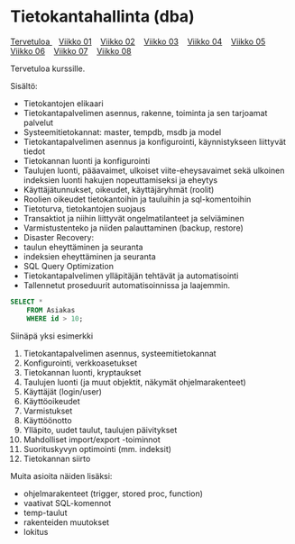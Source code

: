 # Tietokantahallinta (dba)

[ Tervetuloa ](./index.md) &nbsp;&nbsp; [Viikko 01](./luennot/viikko01/index.md) &nbsp;&nbsp; [Viikko 02](./luennot/viikko02/index.md) &nbsp;&nbsp; [Viikko 03](./luennot/viikko03/index.md) &nbsp;&nbsp; [Viikko 04](./luennot/viikko04/index.md) &nbsp;&nbsp; [Viikko 05](./luennot/viikko05/index.md) &nbsp;&nbsp; [Viikko 06](./luennot/viikko06/index.md) &nbsp;&nbsp; [Viikko 07](./luennot/viikko07/index.md) &nbsp;&nbsp; [Viikko 08](./luennot/viikko08/index.md) 

Tervetuloa kurssille.

Sisältö:  

- Tietokantojen elikaari
- Tietokantapalvelimen asennus, rakenne, toiminta ja sen tarjoamat palvelut
- Systeemitietokannat: master, tempdb, msdb ja model
- Tietokantapalvelimen asennus ja konfigurointi, käynnistykseen liittyvät tiedot
- Tietokannan luonti ja konfigurointi
- Taulujen luonti, pääavaimet, ulkoiset viite-eheysavaimet sekä ulkoinen indeksien luonti hakujen nopeuttamiseksi ja eheytys
- Käyttäjätunnukset, oikeudet, käyttäjäryhmät (roolit)
- Roolien oikeudet tietokantoihin ja tauluihin ja sql-komentoihin
- Tietoturva, tietokantojen suojaus
- Transaktiot ja niihin liittyvät ongelmatilanteet ja selviäminen
- Varmistustenteko ja niiden palauttaminen (backup, restore)
- Disaster Recovery: 
- taulun eheyttäminen ja seuranta 
- indeksien eheyttäminen ja seuranta
- SQL Query Optimization
- Tietokantapalvelimen ylläpitäjän tehtävät ja automatisointi
- Tallennetut proseduurit automatisoinnissa ja laajemmin.

``` sql
SELECT * 
    FROM Asiakas
    WHERE id > 10;
```
Siinäpä yksi esimerkki

1. Tietokantapalvelimen asennus, systeemitietokannat
2. Konfigurointi, verkkoasetukset
3. Tietokannan luonti, kryptaukset
4. Taulujen luonti (ja muut objektit, näkymät ohjelmarakenteet)
5. Käyttäjät (login/user)
6. Käyttöoikeudet
7. Varmistukset
8. Käyttöönotto
9. Ylläpito, uudet taulut, taulujen päivitykset
10. Mahdolliset import/export -toiminnot
11. Suorituskyvyn optimointi (mm. indeksit)
12. Tietokannan siirto

Muita asioita näiden lisäksi:
- ohjelmarakenteet (trigger, stored proc, function)
- vaativat SQL-komennot
- temp-taulut
- rakenteiden muutokset
- lokitus

